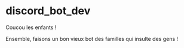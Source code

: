 # discord_bot_dev

Coucou les enfants !

Ensemble, faisons un bon vieux bot des familles qui insulte des gens !
